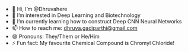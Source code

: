 - 👋 Hi, I’m @Dhruvahere
- 👀 I’m interested in Deep Learning and Biotechnology
- 🌱 I’m currently learning how to construct Deep CNN Neural Networks
- 📫 How to reach me: dhruva.gadiparthi@gmail.com
- 😄 Pronouns: They/Them or He/Him
- ⚡ Fun fact: My favourite Chemical Compound is Chromyl Chloride!

<!---
Dhruvahere/Dhruvahere is a ✨ special ✨ repository because its `README.md` (this file) appears on your GitHub profile.
You can click the Preview link to take a look at your changes.
--->
